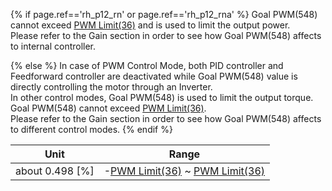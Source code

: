 {% if page.ref=='rh_p12_rn' or page.ref=='rh_p12_rna' %}
Goal PWM(548) cannot exceed [PWM Limit(36)] and is used to limit the output power.  
Please refer to the Gain section in order to see how Goal PWM(548) affects to internal controller.

{% else %}
In case of PWM Control Mode, both PID controller and Feedforward controller are deactivated while Goal PWM(548) value is directly controlling the motor through an Inverter.  
In other control modes, Goal PWM(548) is used to limit the output torque.  
Goal PWM(548) cannot exceed [PWM Limit(36)].  
Please refer to the Gain section in order to see how Goal PWM(548) affects to different control modes.
{% endif %}

|      Unit       |               Range                |
|:---------------:|:----------------------------------:|
| about 0.498 [%] | -[PWM Limit(36)] ~ [PWM Limit(36)] |

[PWM Limit(36)]: #pwm-limit36
